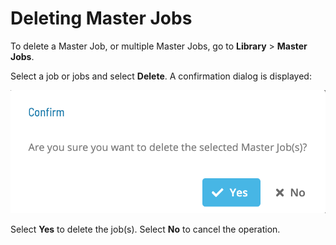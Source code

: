 # Deleting Master Jobs

To delete a Master Job, or multiple Master Jobs, go to **Library** > **Master Jobs**.

Select a job or jobs and select **Delete**. A confirmation dialog is displayed:

![Master Job Delete](../../../../../Resources/Images/SM/Library/MasterJobs/master-job-delete.png "Confirm Delete")

Select **Yes** to delete the job(s). Select **No** to cancel the operation.
